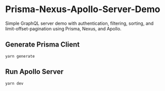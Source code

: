 # Prisma-Nexus-Apollo-Server-Demo
Simple GraphQL server demo with authentication, filtering, sorting, and limit-offset-pagination using Prisma, Nexus, and Apollo.

## Generate Prisma Client
```shell
yarn generate
```

## Run Apollo Server
```shell
yarn dev
```
